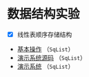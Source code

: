 # 数据结构实验
- [x] 线性表顺序存储结构
- [基本操作](./data_structure_experiment/SqList/SqList.c) （`SqList`）
- [演示系统源码](./data_structure_experiment/SqList/SqList_ADT.c) （`SqList`）
-  [演示系统](./data_structure_experiment/SqList/SqList_ADT.exe) （`SqList`）
